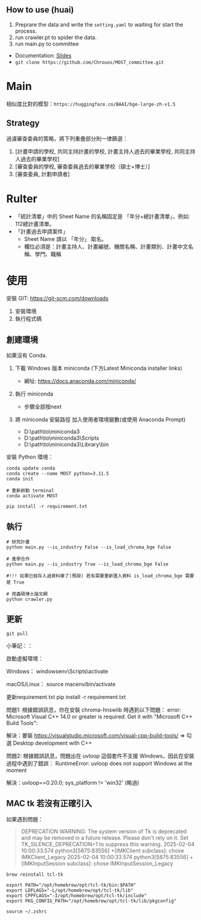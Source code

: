 ## How to use (huai)
1. Preprare the data and write the `setting.yaml` to waiting for start the process. 
2. run crawler.pt to spider the data.
3. run main.py to committee

+ Documentation: [Slides](https://docs.google.com/presentation/d/1CEhxtZ017oe7CfgC6S8-L7yWSMi0eQIIFs5ens1QY4I/edit?usp=sharing)
+ `git clone https://github.com/Chrouos/MOST_committee.git`

# Main

相似度比對的模型：`https://huggingface.co/BAAI/bge-large-zh-v1.5`  

## Strategy 

過濾審查委員的策略，將下列重疊部分則一律篩選：
1. [計畫申請的學校, 共同主持計畫的學校, 計畫主持人過去的畢業學校, 共同主持人過去的畢業學校]
2. [審查委員的學校, 審查委員過去的畢業學校（碩士+博士）]
3. [審查委員, 計劃申請者]

# Rulter
+ 「統計清單」中的 Sheet Name 的名稱固定是 「年分+總計畫清單」，例如: 112總計畫清單。
+ 「計畫過去申請案件」
    + Sheet Name 請以 「年分」 取名。
    + 欄位必須是：計畫主持人、計畫編號、機關名稱、計畫類別、計畫中文名稱、學門、職稱


# 使用
安裝 GIT: https://git-scm.com/downloads


1. 安裝環境
2. 執行程式碼

## 創建環境
如果沒有 Conda.
1. 下載 Windows 版本 miniconda (下方Latest Miniconda installer links)
    + 網址: https://docs.anaconda.com/miniconda/

2. 執行 miniconda
    + 步驟全部按next

3. 將 miniconda 安裝路徑 加入使用者環境變數(或使用 Anaconda Prompt)
    + D:\path\to\miniconda3
    + D:\path\to\miniconda3\Scripts
    + D:\path\to\miniconda3\Library\bin

安裝 Python 環境：
```
conda update conda
conda create --name MOST python=3.11.5
conda init

# 重新啟動 terminal
conda activate MOST

pip install -r requirement.txt
```

## 執行
```
# 研究計畫
python main.py --is_industry False --is_load_chroma_bge False

# 產學合作
python main.py --is_industry True --is_load_chroma_bge False

#!!! 如果已經存入過資料庫了(預設) 若有需要重新匯入資料 is_load_chroma_bge 需要是 True

# 爬蟲碩博士論文網
python crawler.py
```

## 更新
```
git pull
```

小筆記：：

啟動虛擬環境：

Windows：
windowsenv\Scripts\activate

macOS/Linux：
source macenv/bin/activate

更新requirement.txt
pip install -r requirement.txt

問題1:
根據錯誤訊息，你在安裝 chroma-hnswlib 時遇到以下問題：
error: Microsoft Visual C++ 14.0 or greater is required. Get it with "Microsoft C++ Build Tools": 

解決：要裝
https://visualstudio.microsoft.com/visual-cpp-build-tools/
=> 勾選 Desktop development with C++

問題2:
根據錯誤訊息，問題出在 uvloop 這個套件不支援 Windows，因此在安裝過程中遇到了錯誤：
RuntimeError: uvloop does not support Windows at the moment

解決：uvloop==0.20.0; sys_platform != 'win32' (略過)


## MAC tk 若沒有正確引入

如果遇到問題：
> DEPRECATION WARNING: The system version of Tk is deprecated and may be removed in a future release. Please don't rely on it. Set TK_SILENCE_DEPRECATION=1 to suppress this warning.
> 2025-02-04 10:00:33.574 python3[5875:83556] +[IMKClient subclass]: chose IMKClient_Legacy
> 2025-02-04 10:00:33.574 python3[5875:83556] +[IMKInputSession subclass]: chose IMKInputSession_Legacy

```
brew reinstall tcl-tk

export PATH="/opt/homebrew/opt/tcl-tk/bin:$PATH"
export LDFLAGS="-L/opt/homebrew/opt/tcl-tk/lib"
export CPPFLAGS="-I/opt/homebrew/opt/tcl-tk/include"
export PKG_CONFIG_PATH="/opt/homebrew/opt/tcl-tk/lib/pkgconfig"

source ~/.zshrc
```